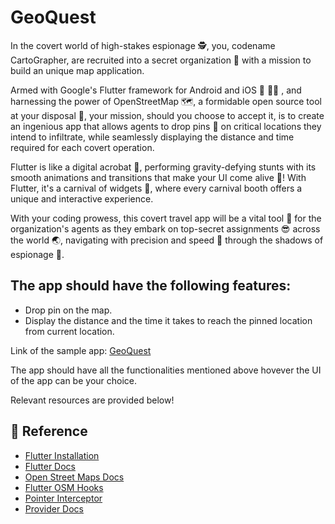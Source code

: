 # GeoQuest

In the covert world of high-stakes espionage 🕵️, you, codename
CartoGrapher, are recruited into a secret organization 👀 with a mission
to build an unique map application.

Armed with Google\'s Flutter framework for Android and iOS 👾 🧑‍💻 , and
harnessing the power of OpenStreetMap 🗺️, a formidable open source tool
at your disposal 🦾, your mission, should you choose to
accept it, is to create an ingenious app that
allows agents to drop pins 📍 on critical locations they intend to
infiltrate, while seamlessly displaying the distance and time required
for each covert operation.

Flutter is like a digital acrobat 🤸, performing gravity-defying stunts
with its smooth animations and transitions that make your UI come alive
🤯! With Flutter, it\'s a carnival of widgets 🎪, where every carnival
booth offers a unique and interactive experience.

With your coding prowess, this covert travel app will be a vital tool 🤯
for the organization\'s agents as they embark on top-secret assignments
😎 across the world 🌏, navigating with precision and speed 💨 through
the shadows of espionage 🥸.

## The app should have the following features:
* Drop pin on the map.
* Display the distance and the time it takes to reach the pinned location from current location.

Link of the sample app: [GeoQuest](https://play.google.com/store/apps/details?id=org.amfoss.geoquest)

The app should have all the functionalities mentioned above hovever the UI of the app can be your choice. 

Relevant resources are provided below!

## 📃 Reference
- [Flutter Installation](https://docs.flutter.dev/get-started/install)
- [Flutter Docs](https://docs.flutter.dev/)
- [Open Street Maps Docs](https://pub.dev/packages/flutter_osm_plugin)
- [Flutter OSM Hooks](https://pub.dev/packages/osm_flutter_hooks)
- [Pointer Interceptor](https://pub.dev/packages/pointer_interceptor)
- [Provider Docs](https://pub.dev/packages/provider)
